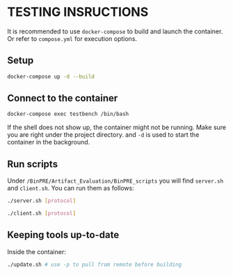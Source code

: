 # TESTING INSRUCTIONS

It is recommended to use `docker-compose` to build and launch the
container. Or refer to `compose.yml` for execution options.

## Setup

``` bash
docker-compose up -d --build
```

## Connect to the container

``` bash
docker-compose exec testbench /bin/bash
```

If the shell does not show up, the container might not be running.
Make sure you are right under the project directory. and
`-d` is used to start the container in the background.

## Run scripts

Under `/BinPRE/Artifact_Evaluation/BinPRE_scripts` you will find 
`server.sh` and `client.sh`. You can run them as follows:

``` bash
./server.sh [protocol]
```

``` bash
./client.sh [protocol]
```

## Keeping tools up-to-date

Inside the container:

``` bash
./update.sh # use -p to pull from remote before building
```

